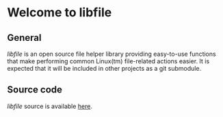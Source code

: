 # Welcome to libfile

## General

*libfile* is an open source file helper library providing easy-to-use
functions that make performing common Linux(tm) file-related actions
easier.  It is expected that it will be included in other projects as
a git submodule.

## Source code

*libfile* source is available [here](https://github.com/animalcreek/libfile).
